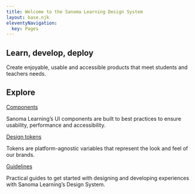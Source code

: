 ```yaml
---
title: Welcome to the Sanoma Learning Design System
layout: base.njk
eleventyNavigation:
  key: Pages
---
```


[//]: # (** &#40;Left for the future use&#41;)

[//]: # (<div class="collections">)

[//]: # ({% for category in collections.categories %})

[//]: # (- [ {{ category.data.title }} ]&#40; {{ category.url }} &#41;)

[//]: # ({% endfor %})

[//]: # (</div>)


[//]: # (### Not SSR:)

[//]: # (<ds-test-element></ds-test-element>)

[//]: # ()
[//]: # (### SSR:)

[//]: # (<is-land on:interaction="pointerenter" import="/js/components/test-component.js">)

[//]: # (<ds-test-element count="10"></ds-test-element>)

[//]: # (</is-land>)

[//]: # ()
[//]: # (### SSR:)

[//]: # (<is-land on:interaction="pointerenter" import="/js/components/my-counter.js">)

[//]: # (<my-counter></my-counter>)

[//]: # (</is-land>)

[//]: # ()
[//]: # (### not SSR:)

[//]: # (<my-counter></my-counter>)

<section class="ds-hero-block">

# Learn, develop, deploy

Create enjoyable, usable and accessible products that meet students and teachers needs.

</section>

<section class="ds-explore">

## Explore

<div class="ds-explore-wrapper">

<div class="ds-explore__components ds-explore__card">

<div class="ds-explore__components-image ds-explore__card-image"></div>

<div class="ds-heading-2">
<a href="/categories/components/overview/">
Components
</a>
</div>

Sanoma Learning’s UI components are built to best practices to ensure usability, performance and accessibility.

</div>

<div class="ds-explore__design-tokens ds-explore__card">

<div class="ds-explore__design-tokens-image ds-explore__card-image"></div>

<div class="ds-heading-2">
<a href="/categories/design-tokens/">
Design tokens
</a>
</div>

Tokens are platform-agnostic variables that represent the look and feel of our brands.

</div>

<div class="ds-explore__guidelines ds-explore__card">

<div class="ds-explore__guidelines-image ds-explore__card-image"></div>

<div class="ds-heading-2">
<a href="/categories/guidelines/">
Guidelines
</a>
</div>

Practical guides to get started with designing and developing experiences with Sanoma Learning’s Design System.

</div>

</div>

</section>